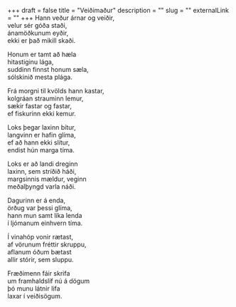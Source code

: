 +++
draft = false
title = "Veiðimaður"
description = ""
slug = ""
externalLink = ""
+++
Hann veður árnar og veiðir,  
velur sér góða staði,  
ánamöðkunum eyðir,  
ekki er það mikill skaði.  

Honum er tamt að hæla  
hitastiginu lága,  
suddinn finnst honum sæla,  
sólskinið mesta plága.  

Frá morgni til kvölds hann kastar,  
kolgráan strauminn lemur,  
sækir fastar og fastar,  
ef fiskurinn ekki kemur.  

Loks þegar laxinn bítur,  
langvinn er hafin glíma,  
ef að hann ekki slítur,  
endist hún marga tíma.  

Loks er að landi dreginn  
laxinn, sem stríðið háði,  
margsinnis mældur, veginn  
meðalþyngd varla náði.  

Dagurinn er á enda,  
örðug var þessi glíma,  
hann mun samt líka lenda  
í ljómanum einhvern tíma.  

Í vinahóp vonir rætast,  
af vörunum fréttir skruppu,  
aflanum óðum bætast  
allir stórir, sem sluppu.  

Fræðimenn fáir skrifa  
um framhaldslíf nú á dögum  
þó munu látnir lifa  
laxar í veiðisögum.  
